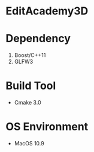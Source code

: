 EditAcademy3D
=============

Dependency
==========
1. Boost/C++11
2. GLFW3

Build Tool
==========
- Cmake 3.0

OS Environment
==============
- MacOS 10.9